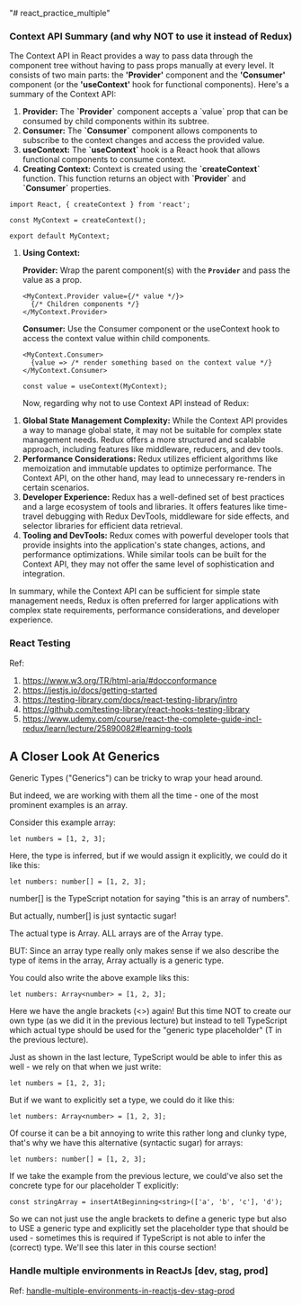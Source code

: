 "# react_practice_multiple" 

### Context API Summary (and why NOT to use it instead of Redux)

The Context API in React provides a way to pass data through the component tree without having to pass props manually at every level. It consists of two main parts: the <b>'Provider'</b> component and the <b>'Consumer'</b> component (or the <b>'useContext'</b> hook for functional components). Here's a summary of the Context API:
<ol><li>
<b>Provider:</b> The <b>`Provider`</b> component accepts a `value`</b> prop that can be consumed by child components within its subtree.
</li>
<li>
<b>Consumer:</b> The <b>`Consumer`</b> component allows components to subscribe to the context changes and access the provided value.
</li>
<li>
<b>useContext:</b> The <b>`useContext`</b> hook is a React hook that allows functional components to consume context.
</li>
<li>
<b>Creating Context:</b> Context is created using the <b>`createContext`</b> function. This function returns an object with <b>`Provider`</b> and <b>`Consumer`</b> properties.
</li></ol>

```
import React, { createContext } from 'react';

const MyContext = createContext();

export default MyContext;
```

<ol><li><b>Using Context:</b>

<b>Provider:</b> Wrap the parent component(s) with the <b>`Provider`</b> and pass the value as a prop.
```
<MyContext.Provider value={/* value */}>
  {/* Children components */}
</MyContext.Provider>
```
<b>Consumer:</b> Use the Consumer component or the useContext hook to access the context value within child components.


```
<MyContext.Consumer>
  {value => /* render something based on the context value */}
</MyContext.Consumer>
```

```
const value = useContext(MyContext);
```

Now, regarding why not to use Context API instead of Redux:
</li>
</ol>

<ol>
<li>
<b>Global State Management Complexity:</b> While the Context API provides a way to manage global state, it may not be suitable for complex state management needs. Redux offers a more structured and scalable approach, including features like middleware, reducers, and dev tools.
</li>
<li>
<b>Performance Considerations:</b> Redux utilizes efficient algorithms like memoization and immutable updates to optimize performance. The Context API, on the other hand, may lead to unnecessary re-renders in certain scenarios.
</li>
<li>
<b>Developer Experience:</b> Redux has a well-defined set of best practices and a large ecosystem of tools and libraries. It offers features like time-travel debugging with Redux DevTools, middleware for side effects, and selector libraries for efficient data retrieval.
</li>
<li>
<b>Tooling and DevTools:</b> Redux comes with powerful developer tools that provide insights into the application's state changes, actions, and performance optimizations. While similar tools can be built for the Context API, they may not offer the same level of sophistication and integration.
</li>
</ol>
In summary, while the Context API can be sufficient for simple state management needs, Redux is often preferred for larger applications with complex state requirements, performance considerations, and developer experience.


### React Testing 
Ref: 
<ol>
<li><a href="https://www.w3.org/TR/html-aria/#docconformance">https://www.w3.org/TR/html-aria/#docconformance</a></li>
  <li><a href="https://jestjs.io/docs/getting-started">https://jestjs.io/docs/getting-started</a></li>
  <li><a href="https://testing-library.com/docs/react-testing-library/intro">https://testing-library.com/docs/react-testing-library/intro</a></li>
  <li><a href="https://github.com/testing-library/react-hooks-testing-library">https://github.com/testing-library/react-hooks-testing-library</a></li>
  <li> <a href="https://www.udemy.com/course/react-the-complete-guide-incl-redux/learn/lecture/25890082#learning-tools">https://www.udemy.com/course/react-the-complete-guide-incl-redux/learn/lecture/25890082#learning-tools</a></li>
</ol>


## A Closer Look At Generics
Generic Types ("Generics") can be tricky to wrap your head around.

But indeed, we are working with them all the time - one of the most prominent examples is an array.

Consider this example array:

```
let numbers = [1, 2, 3];
```

Here, the type is inferred, but if we would assign it explicitly, we could do it like this:

```
let numbers: number[] = [1, 2, 3];
```

number[] is the TypeScript notation for saying "this is an array of numbers".

But actually, number[] is just syntactic sugar!

The actual type is Array. ALL arrays are of the Array type.

BUT: Since an array type really only makes sense if we also describe the type of items in the array, Array actually is a generic type.

You could also write the above example liks this:

```
let numbers: Array<number> = [1, 2, 3];
```

Here we have the angle brackets (<>) again! But this time NOT to create our own type (as we did it in the previous lecture) but instead to tell TypeScript which actual type should be used for the "generic type placeholder" (T in the previous lecture).

Just as shown in the last lecture, TypeScript would be able to infer this as well - we rely on that when we just write:

```
let numbers = [1, 2, 3];
```

But if we want to explicitly set a type, we could do it like this:

```
let numbers: Array<number> = [1, 2, 3];
```

Of course it can be a bit annoying to write this rather long and clunky type, that's why we have this alternative (syntactic sugar) for arrays:

```
let numbers: number[] = [1, 2, 3];
```

If we take the example from the previous lecture, we could've also set the concrete type for our placeholder T explicitly:

```
const stringArray = insertAtBeginning<string>(['a', 'b', 'c'], 'd');
```

So we can not just use the angle brackets to define a generic type but also to USE a generic type and explicitly set the placeholder type that should be used - sometimes this is required if TypeScript is not able to infer the (correct) type. We'll see this later in this course section!


### Handle multiple environments in ReactJs [dev, stag, prod]
Ref: <a href="https://dev.to/rajeshroyal/handle-multiple-environments-in-reactjs-dev-stag-prod-1b9e"> handle-multiple-environments-in-reactjs-dev-stag-prod</a>